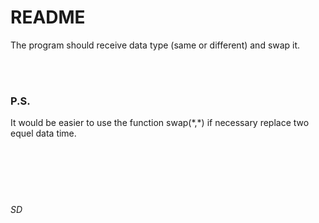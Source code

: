 # README

The program should receive data type (same or different) and swap it.

<br/><br/>
### P.S.
It would be easier to use the function swap(\*,\*) if necessary replace two equel data time.
<br/><br/><br/><br/><br/><br/>
###### SD
